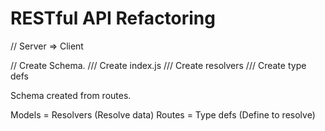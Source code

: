 # RESTful API Refactoring


// Server => Client

// Create Schema.
/// Create index.js
/// Create resolvers
/// Create type defs

Schema created from routes.

Models = Resolvers (Resolve data)
Routes = Type defs (Define to resolve)
